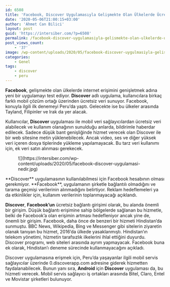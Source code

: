 ```yaml
---
id: 6508
title: 'Facebook, Discover Uygulamasıyla Gelişmekte Olan Ülkelerde Ücretsiz İnternet Sunacak'
date: '2020-05-06T21:00:15+03:00'
author: 'Ahmet Can Bilici'
layout: post
guid: 'https://intersiber.com/?p=6508'
permalink: /facebook-discover-uygulamasiyla-gelismekte-olan-ulkelerde-ucretsiz-internet-sunacak/
post_views_count:
    - '37'
image: /wp-content/uploads/2020/05/facebook-discover-uygulmasiyla-gelismekte-olan-ulkelerde-ucretsiz-internet-sunacak.jpg
categories:
    - Genel
tags:
    - discover
    - peru
---
```


**Facebook**, gelişmekte olan ülkelerde internet erişimini genişletmek adına yeni bir uygulamayı test ediyor. **Discover** adlı uygulama, kullanıcılara birkaç farklı mobil çözüm ortağı üzerinden ücretsiz veri sunuyor. Facebook, konuyla ilgili ilk denemeyi Peru’da yaptı. Gelecekte ise bu ülkeler arasında Tayland, Filipinler ve Irak da yer alacak.

Kullanıcılar, **Discover** uygulaması ile mobil veri sağlayıcılardan ücretsiz veri alabilecek ve kullanım olanağının sunulduğu anlarda, bildirimle haberdar edilecek. Sadece düşük bant genişliğinde hizmet verecek olan Discover ile bir web sitesine metin yüklenebilecek. Ancak video, ses ve diğer yüksek veri içeren dosya tiplerinde yükleme yapılamayacak. Bu tarz veri kullanımı için, ek veri satın alınması gerekecek.

<figure class="wp-block-image size-large">![](https://intersiber.com/wp-content/uploads/2020/05/facebook-discover-uygulamasi-nedir.jpg)</figure>**Discover** uygulamasının kullanılabilmesi için Facebook hesabının olması gerekmiyor. **Facebook**, uygulamanın şirketle bağlantılı olmadığını ve tarama geçmişi verilerinin alınmadığını belirtiyor. Reklam hedeflemeleri ya da etkinlikler için, kullanım verilerinin toplanmayacağı açıklandı.

**Discover**, **Facebook’un** ücretsiz bağlantı girişimi olarak, bu alanda önemli bir girişim. Düşük bağlantı erişimine sahip bölgelerde sağlanan bu hizmetle, belki de Facebook’a olan erişimin artması hedefleniyor ancak yine de, önemli bir girişim. Facebook, daha önce de benzeri bir hizmeti Hindistan’da sunmuştu. BBC News, Wikipedia, Bing ve Messenger gibi sitelerin ziyaretin olanak tanıyan bu hizmet, 2016’da ülkede yasaklanmıştı. Hindistan’ın telekom yönetimi, hizmetin tarafsızlık ilkelerini ihlal ettiğini duyurdu. Discover programı, web siteleri arasında ayrım yapmayacak. Facebook buna ek olarak, Hindistan’ı deneme sürecinde kullanmayacağını açıkladı.

Discover uygulamasına erişmek için, Peru’da yaşayanlar ilgili mobil servis sağlayıcılar üzerinde 0.discoverapp.com adresine giderek hizmetten faydalanabilecek. Bunun yanı sıra, **Android** için **Discover** uygulaması da, bu hizmeti verecek. Mobil servis sağlayıcı iş ortakları arasında Bitel, Claro, Entel ve Movistar şirketleri bulunuyor.